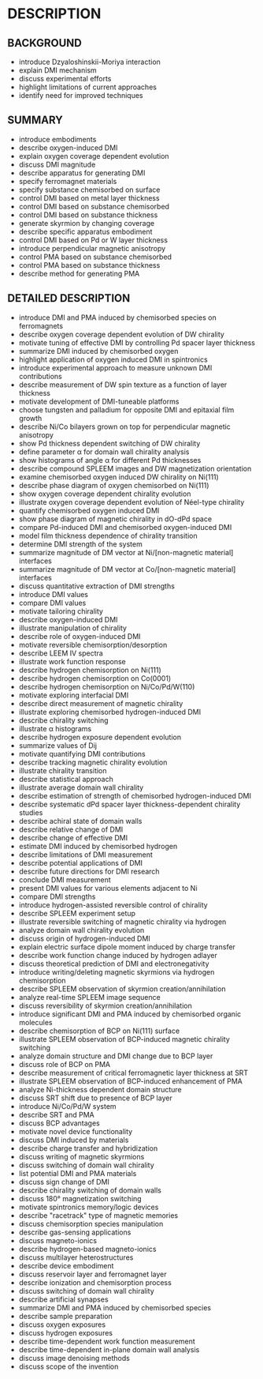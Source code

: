 # DESCRIPTION

## BACKGROUND

- introduce Dzyaloshinskii-Moriya interaction
- explain DMI mechanism
- discuss experimental efforts
- highlight limitations of current approaches
- identify need for improved techniques

## SUMMARY

- introduce embodiments
- describe oxygen-induced DMI
- explain oxygen coverage dependent evolution
- discuss DMI magnitude
- describe apparatus for generating DMI
- specify ferromagnet materials
- specify substance chemisorbed on surface
- control DMI based on metal layer thickness
- control DMI based on substance chemisorbed
- control DMI based on substance thickness
- generate skyrmion by changing coverage
- describe specific apparatus embodiment
- control DMI based on Pd or W layer thickness
- introduce perpendicular magnetic anisotropy
- control PMA based on substance chemisorbed
- control PMA based on substance thickness
- describe method for generating PMA

## DETAILED DESCRIPTION

- introduce DMI and PMA induced by chemisorbed species on ferromagnets
- describe oxygen coverage dependent evolution of DW chirality
- motivate tuning of effective DMI by controlling Pd spacer layer thickness
- summarize DMI induced by chemisorbed oxygen
- highlight application of oxygen induced DMI in spintronics
- introduce experimental approach to measure unknown DMI contributions
- describe measurement of DW spin texture as a function of layer thickness
- motivate development of DMI-tuneable platforms
- choose tungsten and palladium for opposite DMI and epitaxial film growth
- describe Ni/Co bilayers grown on top for perpendicular magnetic anisotropy
- show Pd thickness dependent switching of DW chirality
- define parameter α for domain wall chirality analysis
- show histograms of angle α for different Pd thicknesses
- describe compound SPLEEM images and DW magnetization orientation
- examine chemisorbed oxygen induced DW chirality on Ni(111)
- describe phase diagram of oxygen chemisorbed on Ni(111)
- show oxygen coverage dependent chirality evolution
- illustrate oxygen coverage dependent evolution of Néel-type chirality
- quantify chemisorbed oxygen induced DMI
- show phase diagram of magnetic chirality in dO-dPd space
- compare Pd-induced DMI and chemisorbed oxygen-induced DMI
- model film thickness dependence of chirality transition
- determine DMI strength of the system
- summarize magnitude of DM vector at Ni/[non-magnetic material] interfaces
- summarize magnitude of DM vector at Co/[non-magnetic material] interfaces
- discuss quantitative extraction of DMI strengths
- introduce DMI values
- compare DMI values
- motivate tailoring chirality
- describe oxygen-induced DMI
- illustrate manipulation of chirality
- describe role of oxygen-induced DMI
- motivate reversible chemisorption/desorption
- describe LEEM IV spectra
- illustrate work function response
- describe hydrogen chemisorption on Ni(111)
- describe hydrogen chemisorption on Co(0001)
- describe hydrogen chemisorption on Ni/Co/Pd/W(110)
- motivate exploring interfacial DMI
- describe direct measurement of magnetic chirality
- illustrate exploring chemisorbed hydrogen-induced DMI
- describe chirality switching
- illustrate α histograms
- describe hydrogen exposure dependent evolution
- summarize values of Dij
- motivate quantifying DMI contributions
- describe tracking magnetic chirality evolution
- illustrate chirality transition
- describe statistical approach
- illustrate average domain wall chirality
- describe estimation of strength of chemisorbed hydrogen-induced DMI
- describe systematic dPd spacer layer thickness-dependent chirality studies
- describe achiral state of domain walls
- describe relative change of DMI
- describe change of effective DMI
- estimate DMI induced by chemisorbed hydrogen
- describe limitations of DMI measurement
- describe potential applications of DMI
- describe future directions for DMI research
- conclude DMI measurement
- present DMI values for various elements adjacent to Ni
- compare DMI strengths
- introduce hydrogen-assisted reversible control of chirality
- describe SPLEEM experiment setup
- illustrate reversible switching of magnetic chirality via hydrogen
- analyze domain wall chirality evolution
- discuss origin of hydrogen-induced DMI
- explain electric surface dipole moment induced by charge transfer
- describe work function change induced by hydrogen adlayer
- discuss theoretical prediction of DMI and electronegativity
- introduce writing/deleting magnetic skyrmions via hydrogen chemisorption
- describe SPLEEM observation of skyrmion creation/annihilation
- analyze real-time SPLEEM image sequence
- discuss reversibility of skyrmion creation/annihilation
- introduce significant DMI and PMA induced by chemisorbed organic molecules
- describe chemisorption of BCP on Ni(111) surface
- illustrate SPLEEM observation of BCP-induced magnetic chirality switching
- analyze domain structure and DMI change due to BCP layer
- discuss role of BCP on PMA
- describe measurement of critical ferromagnetic layer thickness at SRT
- illustrate SPLEEM observation of BCP-induced enhancement of PMA
- analyze Ni-thickness dependent domain structure
- discuss SRT shift due to presence of BCP layer
- introduce Ni/Co/Pd/W system
- describe SRT and PMA
- discuss BCP advantages
- motivate novel device functionality
- discuss DMI induced by materials
- describe charge transfer and hybridization
- discuss writing of magnetic skyrmions
- discuss switching of domain wall chirality
- list potential DMI and PMA materials
- discuss sign change of DMI
- describe chirality switching of domain walls
- discuss 180° magnetization switching
- motivate spintronics memory/logic devices
- describe "racetrack" type of magnetic memories
- discuss chemisorption species manipulation
- describe gas-sensing applications
- discuss magneto-ionics
- describe hydrogen-based magneto-ionics
- discuss multilayer heterostructures
- describe device embodiment
- discuss reservoir layer and ferromagnet layer
- describe ionization and chemisorption process
- discuss switching of domain wall chirality
- describe artificial synapses
- summarize DMI and PMA induced by chemisorbed species
- describe sample preparation
- discuss oxygen exposures
- discuss hydrogen exposures
- describe time-dependent work function measurement
- describe time-dependent in-plane domain wall analysis
- discuss image denoising methods
- discuss scope of the invention


